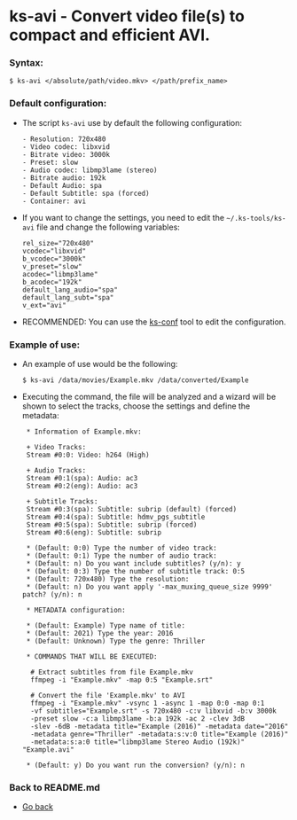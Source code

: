 ks-avi - Convert video file(s) to compact and efficient AVI.
============================================================

### Syntax:

```shell
$ ks-avi </absolute/path/video.mkv> </path/prefix_name>
```

### Default configuration:

  * The script `ks-avi` use by default the following configuration:
  
    ```shell
    - Resolution: 720x480
    - Video codec: libxvid
    - Bitrate video: 3000k
    - Preset: slow
    - Audio codec: libmp3lame (stereo)
    - Bitrate audio: 192k
    - Default Audio: spa
    - Default Subtitle: spa (forced)
    - Container: avi
    ````
    
  * If you want to change the settings, you need to edit the `~/.ks-tools/ks-avi` file and change the following variables:
  
    ```shell
    rel_size="720x480"
    vcodec="libxvid"
    b_vcodec="3000k"
    v_preset="slow"
    acodec="libmp3lame"
    b_acodec="192k"
    default_lang_audio="spa"
    default_lang_subt="spa"
    v_ext="avi"
    ````

  * RECOMMENDED: You can use the [ks-conf](https://github.com/q3aql/ks-tools/blob/main/doc/ks-conf.md) tool to edit the configuration.

### Example of use:

  * An example of use would be the following:
  
    ```shell
    $ ks-avi /data/movies/Example.mkv /data/converted/Example
    ````
    
  * Executing the command, the file will be analyzed and a wizard will be shown to select the tracks, choose the settings and define the metadata:
  
    ```shell
     * Information of Example.mkv:
    
     + Video Tracks:
     Stream #0:0: Video: h264 (High)
     
     + Audio Tracks:
     Stream #0:1(spa): Audio: ac3
     Stream #0:2(eng): Audio: ac3
     
     + Subtitle Tracks:
     Stream #0:3(spa): Subtitle: subrip (default) (forced)
     Stream #0:4(spa): Subtitle: hdmv_pgs_subtitle
     Stream #0:5(spa): Subtitle: subrip (forced)
     Stream #0:6(eng): Subtitle: subrip
    
     * (Default: 0:0) Type the number of video track: 
     * (Default: 0:1) Type the number of audio track: 
     * (Default: n) Do you want include subtitles? (y/n): y
     * (Default: 0:3) Type the number of subtitle track: 0:5
     * (Default: 720x480) Type the resolution: 
     * (Default: n) Do you want apply '-max_muxing_queue_size 9999' patch? (y/n): n
    
     * METADATA configuration:
    
     * (Default: Example) Type name of title:
     * (Default: 2021) Type the year: 2016
     * (Default: Unknown) Type the genre: Thriller
    
     * COMMANDS THAT WILL BE EXECUTED:
    
      # Extract subtitles from file Example.mkv
      ffmpeg -i "Example.mkv" -map 0:5 "Example.srt"
    
      # Convert the file 'Example.mkv' to AVI
      ffmpeg -i "Example.mkv" -vsync 1 -async 1 -map 0:0 -map 0:1 
      -vf subtitles="Example.srt" -s 720x480 -c:v libxvid -b:v 3000k 
      -preset slow -c:a libmp3lame -b:a 192k -ac 2 -clev 3dB 
      -slev -6dB -metadata title="Example (2016)" -metadata date="2016" 
      -metadata genre="Thriller" -metadata:s:v:0 title="Example (2016)" 
      -metadata:s:a:0 title="libmp3lame Stereo Audio (192k)" "Example.avi"
    
     * (Default: y) Do you want run the conversion? (y/n): n
    ````
    
### Back to README.md
    
* [Go back](https://github.com/q3aql/ks-tools/blob/main/README.md)
  
